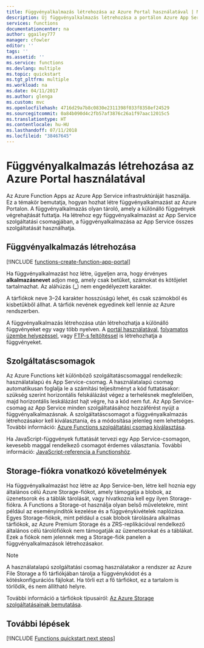 ```yaml
---
title: Függvényalkalmazás létrehozása az Azure Portal használatával | Microsoft Docs
description: Új függvényalkalmazás létrehozása a portálon Azure App Service használatával.
services: functions
documentationcenter: na
author: ggailey777
manager: cfowler
editor: ''
tags: ''
ms.assetid: ''
ms.service: functions
ms.devlang: multiple
ms.topic: quickstart
ms.tgt_pltfrm: multiple
ms.workload: na
ms.date: 04/11/2017
ms.author: glenga
ms.custom: mvc
ms.openlocfilehash: 4716d29a7b8c0830e2311398f033f8358ef24529
ms.sourcegitcommit: 0a84b090d4c2fb57af3876c26a1f97aac12015c5
ms.translationtype: HT
ms.contentlocale: hu-HU
ms.lasthandoff: 07/11/2018
ms.locfileid: "38467645"
---
```

# <a name="create-a-function-app-from-the-azure-portal"></a>Függvényalkalmazás létrehozása az Azure Portal használatával

Az Azure Function Apps az Azure App Service infrastruktúráját használja. Ez a témakör bemutatja, hogyan hozhat létre függvényalkalmazást az Azure Portalon. A függvényalkalmazás olyan tároló, amely a különálló függvények végrehajtását futtatja. Ha létrehoz egy függvényalkalmazást az App Service szolgáltatási csomagjában, a függvényalkalmazása az App Service összes szolgáltatását használhatja.

## <a name="create-a-function-app"></a>Függvényalkalmazás létrehozása

[!INCLUDE [functions-create-function-app-portal](../../includes/functions-create-function-app-portal.md)]

Ha függvényalkalmazást hoz létre, ügyeljen arra, hogy érvényes **alkalmazásnevet** adjon meg, amely csak betűket, számokat és kötőjelet tartalmazhat. Az aláhúzás (**_**) nem engedélyezett karakter.

A tárfiókok neve 3–24 karakter hosszúságú lehet, és csak számokból és kisbetűkből állhat. A tárfiók nevének egyedinek kell lennie az Azure rendszerben. 

A függvényalkalmazás létrehozása után létrehozhatja a különálló függvényeket egy vagy több nyelven. A [portál használatával](functions-create-first-azure-function.md#create-function), [folyamatos üzembe helyezéssel](functions-continuous-deployment.md), vagy [FTP-s feltöltéssel](https://github.com/projectkudu/kudu/wiki/Accessing-files-via-ftp) is létrehozhatja a függvényeket.

## <a name="service-plans"></a>Szolgáltatáscsomagok

Az Azure Functions két különböző szolgáltatáscsomaggal rendelkezik: használatalapú és App Service-csomag. A használatalapú csomag automatikusan foglalja le a számítási teljesítményt a kód futtatásakor: szükség szerint horizontális felskálázást végez a terhelésnek megfelelően, majd horizontális leskálázást hajt végre, ha a kód nem fut. Az App Service-csomag az App Service minden szolgáltatásához hozzáférést nyújt a függvényalkalmazásnak. A szolgáltatáscsomagot a függvényalkalmazás létrehozásakor kell kiválasztania, és a módosítása jelenleg nem lehetséges. További információ: [Azure Functions szolgáltatási csomag kiválasztása](functions-scale.md).

Ha JavaScript-függvények futtatását tervezi egy App Service-csomagon, kevesebb maggal rendelkező csomagot érdemes választania. További információ: [JavaScript-referencia a Functionshöz](functions-reference-node.md#choose-single-vcpu-app-service-plans).

<a name="storage-account-requirements"></a>

## <a name="storage-account-requirements"></a>Storage-fiókra vonatkozó követelmények

Ha függvényalkalmazást hoz létre az App Service-ben, létre kell hoznia egy általános célú Azure Storage-fiókot, amely támogatja a blobok, az üzenetsorok és a táblák tárolását, vagy hivatkoznia kell egy ilyen Storage-fiókra. A Functions a Storage-ot használja olyan belső műveletekre, mint például az eseményindítók kezelése és a függvénykivételek naplózása. Egyes Storage-fiókok, mint például a csak blobok tárolására alkalmas tárfiókok, az Azure Premium Storage és a ZRS-replikációval rendelkező általános célú tárolófiókok nem támogatják az üzenetsorokat és a táblákat. Ezek a fiókok nem jelennek meg a Storage-fiók panelen a függvényalkalmazások létrehozásakor.

>[!NOTE]
>A használatalapú szolgáltatási csomag használatakor a rendszer az Azure File Storage a fő tárfiókjában tárolja a függvénykódot és a kötéskonfigurációs fájlokat. Ha törli ezt a fő tárfiókot, ez a tartalom is törlődik, és nem állítható helyre.

További információ a tárfiókok típusairól: [Az Azure Storage szolgáltatásainak bemutatása](../storage/common/storage-introduction.md#azure-storage-services). 

## <a name="next-steps"></a>További lépések

[!INCLUDE [Functions quickstart next steps](../../includes/functions-quickstart-next-steps.md)]



